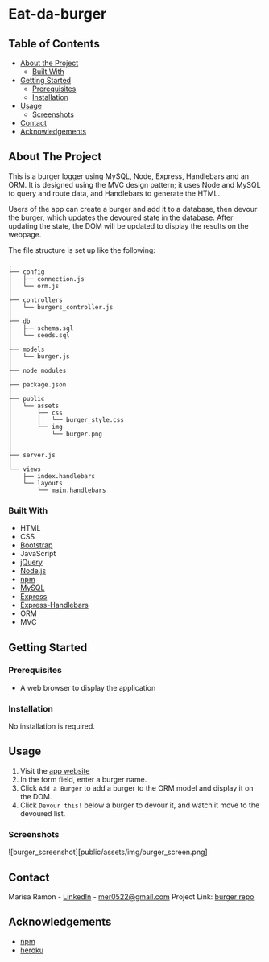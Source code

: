 # Eat-da-burger
## Table of Contents

* [About the Project](#about-the-project)
  * [Built With](#built-with)
* [Getting Started](#getting-started)
  * [Prerequisites](#prerequisites)
  * [Installation](#installation)
* [Usage](#usage)
  * [Screenshots](#sceenshots)
* [Contact](#contact)
* [Acknowledgements](#acknowledgements)

## About The Project
This is a burger logger using MySQL, Node, Express, Handlebars and an ORM. It is designed using the MVC design pattern; it uses Node and MySQL to query and route data, and Handlebars to generate the HTML.

Users of the app can create a burger and add it to a database, then devour the burger, which updates the devoured state in the database. After updating the state, the DOM will be updated to display the results on the webpage.

The file structure is set up like the following:
```
.
├── config
│   ├── connection.js
│   └── orm.js
│ 
├── controllers
│   └── burgers_controller.js
│
├── db
│   ├── schema.sql
│   └── seeds.sql
│
├── models
│   └── burger.js
│ 
├── node_modules
│ 
├── package.json
│
├── public
│   └── assets
│       ├── css
│       │   └── burger_style.css
│       └── img
│           └── burger.png
│   
│
├── server.js
│
└── views
    ├── index.handlebars
    └── layouts
        └── main.handlebars
```

### Built With
* HTML
* CSS
* [Bootstrap](https://getbootstrap.com/)
* JavaScript
* [jQuery](https://jquery.com/)
* [Node.js](https://nodejs.org/en/)
* [npm](https://www.npmjs.com/)
* [MySQL](https://expressjs.com/)
* [Express](https://expressjs.com/)
* [Express-Handlebars](https://handlebarsjs.com/)
* ORM
* MVC


## Getting Started

### Prerequisites
* A web browser to display the application


### Installation  
No installation is required.


## Usage
1. Visit  the [app website]()
2. In the form field, enter a burger name.
3. Click `Add a Burger` to add a burger to the ORM model and display it on the DOM.
4. Click `Devour this!` below a burger to devour it, and watch it move to the devoured list.


### Screenshots
![burger_screenshot][public/assets/img/burger_screen.png]


## Contact
Marisa Ramon - [LinkedIn](https://www.linkedin.com/in/marisaramon/) - mer0522@gmail.com
Project Link: [burger repo](https://github.com/mpieces/burger)


## Acknowledgements
* [npm](https://www.npmjs.com/)
* [heroku](https://www.heroku.com/)

